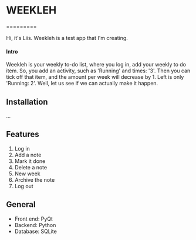 # WEEKLEH
=========

Hi, it's Liis.
Weekleh is a test app that I'm creating.

#### Intro

Weekleh is your weekly to-do list,
where you log in, add your weekly to do item.
So, you add an activity, such as 'Running' and times: '3'.
Then you can tick off that item, and the amount per week will decrease by 1.
Left is only 'Running: 2'.
Well, let us see if we can actually make it happen.



## Installation

...


## Features

1. Log in
2. Add a note
3. Mark it done
4. Delete a note
5. New week
6. Archive the note
7. Log out


## General

- Front end: PyQt
- Backend: Python
- Database: SQLite

